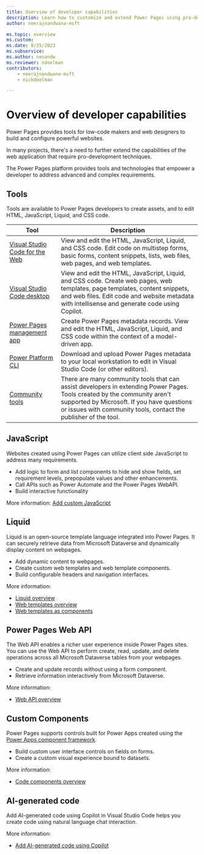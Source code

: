 ```yaml
---
title: Overview of developer capabilities
description: Learn how to customize and extend Power Pages using pro-developer tools and methods.
author: neerajnandwana-msft

ms.topic: overview
ms.custom: 
ms.date: 8/25/2023
ms.subservice: 
ms.author: nenandw
ms.reviewer: ndoelman
contributors:
    - neerajnandwana-msft
    - nickdoelman

---
```


# Overview of developer capabilities

Power Pages provides tools for low-code makers and web designers to build and configure powerful websites.

In many projects, there's a need to further extend the capabilities of the web application that require pro-development techniques.

The Power Pages platform provides tools and technologies that empower a developer to address advanced and complex requirements.

## Tools

Tools are available to Power Pages developers to create assets, and to edit HTML, JavaScript, Liquid, and CSS code.

| Tool | Description | 
| - | - | 
| [Visual Studio Code for the Web](visual-studio-code-editor.md) | View and edit the HTML, JavaScript, Liquid, and CSS code. Edit code on multistep forms, basic forms, content snippets, lists, web files, web pages, and web templates. |
| [Visual Studio Code desktop](vs-code-extension.md) | View and edit the HTML, JavaScript, Liquid, and CSS code. Create web pages, web templates, page templates, content snippets, and web files. Edit code and website metadata with intellisense and generate code using Copilot. | 
| [Power Pages management app](portal-management-app.md) | Create Power Pages metadata records. View and edit the HTML, JavaScript, Liquid, and CSS code within the context of a model-driven app. |
| [Power Platform CLI](power-platform-cli.md) | Download and upload Power Pages metadata to your local workstation to edit in Visual Studio Code (or other editors). |
| [Community tools](/power-apps/developer/data-platform/community-tools) | There are many community tools that can assist developers in extending Power Pages. Tools created by the community aren't supported by Microsoft. If you have questions or issues with community tools, contact the publisher of the tool. |

## JavaScript

Websites created using Power Pages can utilize client side JavaScript to address many requirements.

- Add logic to form and list components to hide and show fields, set requirement levels, prepopulate values and other enhancements.
- Call APIs such as Power Automate and the Power Pages WebAPI.
- Build interactive functionality

More information: [Add custom JavaScript](add-custom-javascript.md)

## Liquid

Liquid is an open-source template language integrated into Power Pages. It can securely retrieve data from Microsoft Dataverse and dynamically display content on webpages.

- Add dynamic content to webpages.
- Create custom web templates and web template components.
- Build configurable headers and navigation interfaces.

More information:
- [Liquid overview](liquid/liquid-overview.md)
- [Web templates overview](web-templates.md)
- [Web templates as components](./web-templates-as-components.md)

## Power Pages Web API

The Web API enables a richer user experience inside Power Pages sites. You can use the Web API to perform create, read, update, and delete operations across all Microsoft Dataverse tables from your webpages.

- Create and update records without using a form component.
- Retrieve information interactively from Microsoft Dataverse.

More information:
- [Web API overview](web-api-overview.md)

## Custom Components

Power Pages supports controls built for Power Apps created using the [Power Apps component framework](/power-apps/developer/component-framework/overview).

- Build custom user interface controls on fields on forms.
- Create a custom visual experience bound to datasets.

More information:
- [Code components overview](component-framework.md)

## AI-generated code 

Add AI-generated code using Copilot in Visual Studio Code helps you create code using natural language chat interaction.

More information:
- [Add AI-generated code using Copilot](add-code-copilot.md)


